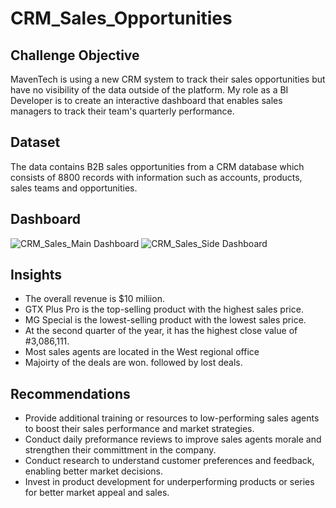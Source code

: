 # CRM_Sales_Opportunities

## Challenge Objective
MavenTech is using a new CRM system to track their sales opportunities but have no visibility of the data outside of the platform. My role as a BI Developer is to create an interactive dashboard that enables sales managers to track their team's quarterly performance.

## Dataset
The data contains B2B sales opportunities from a CRM database which consists of 8800 records with information such as accounts, products, sales teams and opportunities.

## Dashboard
![CRM_Sales_Main Dashboard](https://github.com/user-attachments/assets/de411c66-25a4-46f9-a564-207a4f096b26)
![CRM_Sales_Side Dashboard](https://github.com/user-attachments/assets/2ac346a6-9918-419e-a749-d469fb4ffa84)

## Insights
- The overall revenue is $10 miliion.
- GTX Plus Pro is the top-selling product with the highest sales price.
- MG Special is the lowest-selling product with the lowest sales price.
- At the second quarter of the year, it has the highest close value of #3,086,111.
- Most sales agents are located in the West regional office
- Majoirty of the deals are won. followed by lost deals.

## Recommendations
- Provide additional training or resources to low-performing sales agents to boost their sales performance and market strategies.
- Conduct daily preformance reviews to improve sales agents morale and strengthen their committment in the company.
- Conduct research to understand customer preferences and feedback, enabling better market decisions.
- Invest in product development for underperforming products or series for better market appeal and sales.
